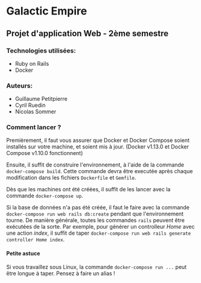 # Galactic Empire

## Projet d'application Web - 2ème semestre

### Technologies utilisées:

* Ruby on Rails
* Docker

### Auteurs:

* Guillaume Petitpierre
* Cyril Ruedin
* Nicolas Sommer

### Comment lancer ?

Premièrement, il faut vous assurer que Docker et Docker Compose soient installés sur votre machine, et soient mis à jour. (Docker v1.13.0 et Docker Compose v1.10.0 fonctionnent)

Ensuite, il suffit de construire l'environnement, à l'aide de la commande `docker-compose build`. Cette commande devra être executée après chaque modification dans les fichiers `Dockerfile` et `Gemfile`.

Dès que les machines ont été créées, il suffit de les lancer avec la commande `docker-compose up`.

Si la base de données n'a pas été créée, il faut le faire avec la commande `docker-compose run web rails db:create` pendant que l'environnement tourne. De manière générale, toutes les commandes `rails` peuvent être exécutées de la sorte. Par exemple, pour générer un controlleur _Home_ avec une action _index_, il suffit de taper `docker-compose run web rails generate controller Home index`.

#### Petite astuce

Si vous travaillez sous Linux, la commande `docker-compose run ...` peut être longue à taper. Pensez à faire un alias !
